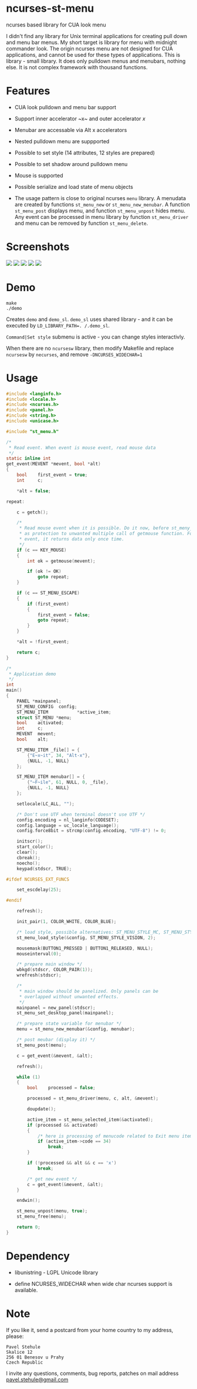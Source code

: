 # ncurses-st-menu 

ncurses based library for CUA look menu

I didn't find any library for Unix terminal applications for creating pull down and menu bar menus. 
My short target is library for menu with midnight commander look. The origin ncurses menu are not designed
for CUA applications, and cannot be used for these types of applications. This is library - small library.
It does only pulldown menus and menubars, nothing else. It is not complex framework with thousand functions.

# Features

* CUA look pulldown and menu bar support

* Support inner accelerator ~x~ and outer accelerator _x_

* Menubar are accessable via Alt x accelerators

* Nested pulldown menu are suppported

* Possible to set style (14 attributes, 12 styles are prepared)

* Possible to set shadow around pulldown menu

* Mouse is supported

* Possible serialize and load state of menu objects

* The usage pattern is close to original ncurses `menu` library. A menudata are
  created by functions `st_menu_new` or `st_menu_new_menubar`. A function `st_menu_post`
  displays menu, and function `st_menu_unpost` hides menu. Any event can be processed
  in menu library by function `st_menu_driver` and menu can be removed by function 
  `st_menu_delete`.

# Screenshots

![](screenshots/small/scr1.png)
![](screenshots/small/scr2.png)
![](screenshots/small/scr4.png)
![](screenshots/small/scr6.png)
![](screenshots/small/scr8.png)


# Demo

    make
    ./demo

Creates `demo` and `demo_sl`. `demo_sl` uses shared library - and it can be executed by
`LD_LIBRARY_PATH=. /.demo_sl`.

`Command|Set style` submenu is active - you can change styles interactivly.

When there are no `ncursesw` library, then modify Makefile and replace `ncursesw` by `necurses`,
and remove `-DNCURSES_WIDECHAR=1`

# Usage
```C
#include <langinfo.h>
#include <locale.h>
#include <ncurses.h>
#include <panel.h>
#include <string.h>
#include <unicase.h>

#include "st_menu.h"

/*
 * Read event. When event is mouse event, read mouse data
 */
static inline int
get_event(MEVENT *mevent, bool *alt)
{
	bool	first_event = true;
	int		c;

	*alt = false;

repeat:

	c = getch();

	/*
	 * Read mouse event when it is possible. Do it now, before st_meny_driver call,
	 * as protection to unwanted multiple call of getmouse function. For one mouse
	 * event, it returns data only once time.
	 */
	if (c == KEY_MOUSE)
	{
		int ok = getmouse(mevent);

		if (ok != OK)
			goto repeat;
	}

	if (c == ST_MENU_ESCAPE)
	{
		if (first_event)
		{
			first_event = false;
			goto repeat;
		}
	}

	*alt = !first_event;

	return c;
}

/*
 * Application demo
 */
int
main()
{
	PANEL *mainpanel;
	ST_MENU_CONFIG  config;
	ST_MENU_ITEM		   *active_item;
	struct ST_MENU *menu;
	bool	activated;
	int		c;
	MEVENT	mevent;
	bool	alt;

	ST_MENU_ITEM _file[] = {
		{"E~x~it", 34, "Alt-x"},
		{NULL, -1, NULL}
	};

	ST_MENU_ITEM menubar[] = {
		{"~F~ile", 61, NULL, 0, _file},
		{NULL, -1, NULL}
	};

	setlocale(LC_ALL, "");

	/* Don't use UTF when terminal doesn't use UTF */
	config.encoding = nl_langinfo(CODESET);
	config.language = uc_locale_language();
	config.force8bit = strcmp(config.encoding, "UTF-8") != 0;

	initscr();
	start_color();
	clear();
	cbreak();
	noecho();
	keypad(stdscr, TRUE);

#ifdef NCURSES_EXT_FUNCS

	set_escdelay(25);

#endif

	refresh();

	init_pair(1, COLOR_WHITE, COLOR_BLUE);

	/* load style, possible alternatives: ST_MENU_STYLE_MC, ST_MENU_STYLE_DOS */
	st_menu_load_style(&config, ST_MENU_STYLE_VISION, 2);

	mousemask(BUTTON1_PRESSED | BUTTON1_RELEASED, NULL);
	mouseinterval(0);

	/* prepare main window */
	wbkgd(stdscr, COLOR_PAIR(1));
	wrefresh(stdscr);

	/*
	 * main window should be panelized. Only panels can be
	 * overlapped without unwanted effects.
	 */
	mainpanel = new_panel(stdscr);
	st_menu_set_desktop_panel(mainpanel);

	/* prepare state variable for menubar */
	menu = st_menu_new_menubar(&config, menubar);

	/* post meubar (display it) */
	st_menu_post(menu);

	c = get_event(&mevent, &alt);

	refresh();

	while (1)
	{
		bool	processed = false;

		processed = st_menu_driver(menu, c, alt, &mevent);

		doupdate();

		active_item = st_menu_selected_item(&activated);
		if (processed && activated)
		{
			/* here is processing of menucode related to Exit menu item */
			if (active_item->code == 34)
				break;
		}

		if (!processed && alt && c == 'x')
			break;

		/* get new event */
		c = get_event(&mevent, &alt);
	}

	endwin();

	st_menu_unpost(menu, true);
	st_menu_free(menu);

	return 0;
}
```

# Dependency

* libunistring - LGPL Unicode library

* define NCURSES_WIDECHAR when wide char ncurses support is available.

# Note

If you like it, send a postcard from your home country to my address, please:

    Pavel Stehule
    Skalice 12
    256 01 Benesov u Prahy
    Czech Republic


I invite any questions, comments, bug reports, patches on mail address pavel.stehule@gmail.com
